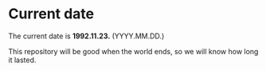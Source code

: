 # Current date

The current date is **1992.11.23.** (YYYY.MM.DD.)

This repository will be good when the world ends, so we will know how long it lasted.